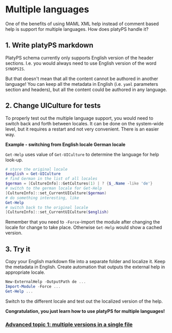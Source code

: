# Multiple languages

One of the benefits of using MAML XML help instead of comment based help is
support for multiple languages.
How does platyPS handle it?

## 1. Write platyPS markdown

PlatyPS schema currently only supports English version of the header sections.
I.e. you would always need to use English version of the word `SYNOPSIS`.

But that doesn't mean that all the content cannot be authored in another language!
You can keep all the metadata in English (i.e. `yaml` parameters section and headers),
but all the content could be authored in any language.

## 2. Change UICulture for tests

To properly test out the multiple language support, you would need to switch back and forth
between locales.
It can be done on the system-wide level, but it requires a restart and not very convenient.
There is an easier way.

**Example - switching from English locale German locale**

`Get-Help` uses value of `Get-UICulture` to determine the language for help look-up.

```powershell
# store the original locale
$english = Get-UICulture
# find German in the list of all locales
$german = [CultureInfo]::GetCultures(1) | ? {$_.Name -like 'de'}
# switch to the german locale for Get-Help
[CultureInfo]::set_CurrentUICulture($german)
# do something interesting, like
Get-Help
# switch back to the original locale
[CultureInfo]::set_CurrentUICulture($english)
```

Remember that you need to `-Force`-import the module after changing the locale for change to take place.
Otherwise `Get-Help` would show a cached version.

## 3. Try it

Copy your English markdown file into a separate folder and localize it.
Keep the metadata in English. 
Create automation that outputs the external help in appropriate locale.

```powershell
New-ExternalHelp -OutputPath de ...
Import-Module -Force ...
Get-Help ...
```
Switch to the different locale and test out the localized version of the help.

**Congratulation, you just learn how to use platyPS for multiple languages!**

### [Advanced topic 1: multiple versions in a single file](05-ApplicableTags.md)
